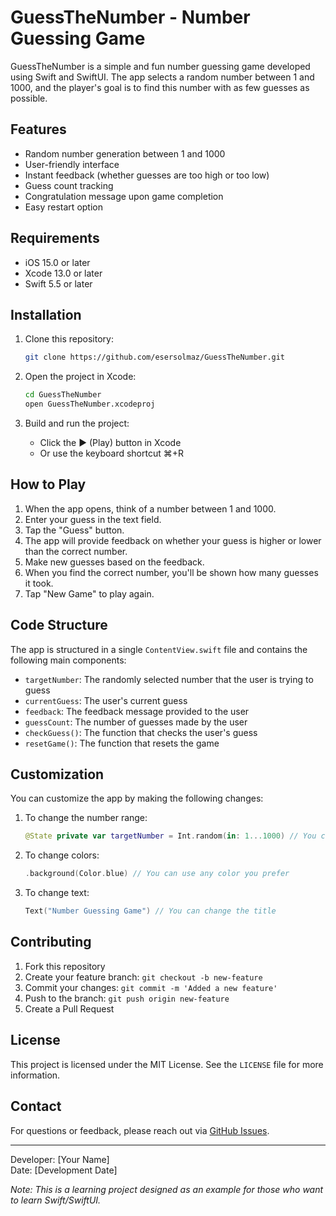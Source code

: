# GuessTheNumber - Number Guessing Game

GuessTheNumber is a simple and fun number guessing game developed using Swift and SwiftUI. The app selects a random number between 1 and 1000, and the player's goal is to find this number with as few guesses as possible.

## Features

- Random number generation between 1 and 1000
- User-friendly interface
- Instant feedback (whether guesses are too high or too low)
- Guess count tracking
- Congratulation message upon game completion
- Easy restart option

## Requirements

- iOS 15.0 or later
- Xcode 13.0 or later
- Swift 5.5 or later

## Installation

1. Clone this repository:
   ```bash
   git clone https://github.com/esersolmaz/GuessTheNumber.git
   ```

2. Open the project in Xcode:
   ```bash
   cd GuessTheNumber
   open GuessTheNumber.xcodeproj
   ```

3. Build and run the project:
   - Click the ▶️ (Play) button in Xcode
   - Or use the keyboard shortcut ⌘+R

## How to Play

1. When the app opens, think of a number between 1 and 1000.
2. Enter your guess in the text field.
3. Tap the "Guess" button.
4. The app will provide feedback on whether your guess is higher or lower than the correct number.
5. Make new guesses based on the feedback.
6. When you find the correct number, you'll be shown how many guesses it took.
7. Tap "New Game" to play again.

## Code Structure

The app is structured in a single `ContentView.swift` file and contains the following main components:

- `targetNumber`: The randomly selected number that the user is trying to guess
- `currentGuess`: The user's current guess
- `feedback`: The feedback message provided to the user
- `guessCount`: The number of guesses made by the user
- `checkGuess()`: The function that checks the user's guess
- `resetGame()`: The function that resets the game

## Customization

You can customize the app by making the following changes:

1. To change the number range:
   ```swift
   @State private var targetNumber = Int.random(in: 1...1000) // You can modify the range
   ```

2. To change colors:
   ```swift
   .background(Color.blue) // You can use any color you prefer
   ```

3. To change text:
   ```swift
   Text("Number Guessing Game") // You can change the title
   ```

## Contributing

1. Fork this repository
2. Create your feature branch: `git checkout -b new-feature`
3. Commit your changes: `git commit -m 'Added a new feature'`
4. Push to the branch: `git push origin new-feature`
5. Create a Pull Request

## License

This project is licensed under the MIT License. See the `LICENSE` file for more information.

## Contact

For questions or feedback, please reach out via [GitHub Issues](https://github.com/yourusername/GuessTheNumber/issues).

---

Developer: [Your Name]  
Date: [Development Date]

*Note: This is a learning project designed as an example for those who want to learn Swift/SwiftUI.*
